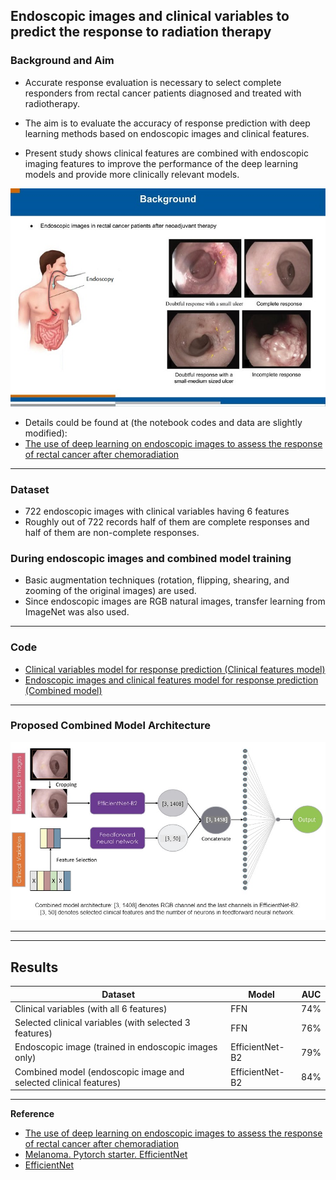 ##  Endoscopic images and clinical variables to predict the response to radiation therapy
 
### Background and Aim

- Accurate response evaluation is necessary to select complete responders from rectal cancer patients diagnosed and treated with radiotherapy.

- The aim is to evaluate the accuracy of response prediction with deep learning methods based on endoscopic images and clinical features.

- Present study shows clinical features are combined with endoscopic imaging features to improve the performance of the deep learning models and provide more clinically relevant models.

![](images/background_endoscopy_imaging.jpg)

- Details could be found at (the notebook codes and data are slightly modified): 
- [The use of deep learning on endoscopic images to assess the response of rectal cancer after chemoradiation](https://link.springer.com/article/10.1007/s00464-021-08685-7)
----
### Dataset
* 722 endoscopic images with clinical variables having 6 features 
* Roughly out of 722 records half of them are complete responses and half of them are non-complete responses.

### During endoscopic images and combined model training
* Basic augmentation techniques (rotation, flipping, shearing, and zooming of the original images) are used.
* Since endoscopic images are RGB natural images, transfer learning from ImageNet was also used.
----
### Code
* [Clinical variables model for response prediction (Clinical features model)](endoscopy_clinical_features_for_response_prediction.ipynb)
* [Endoscopic images and clinical features model for response prediction (Combined model)](endoscopy_image_and_clinical_features_for_response_prediction.ipynb)
----
### Proposed Combined Model Architecture
![](images/combined_model_architecture.jpg)

----
----
                    

## Results

| Dataset | Model | AUC | 
| ------------- | -------------| -------------| 
| Clinical variables  (with all 6 features) | FFN | 74%| 
| Selected clinical variables (with selected 3 features) | FFN | 76%| 
| Endoscopic image  (trained in endoscopic images only) | EfficientNet-B2 | 79%| 
| Combined model (endoscopic image and selected clinical features) | EfficientNet-B2 | 84%| 

----
**Reference**
* [The use of deep learning on endoscopic images to assess the response of rectal cancer after chemoradiation](https://link.springer.com/article/10.1007/s00464-021-08685-7)
* [Melanoma. Pytorch starter. EfficientNet](https://www.kaggle.com/nroman/melanoma-pytorch-starter-efficientnet/output)
* [EfficientNet](https://github.com/qubvel/efficientnet)

